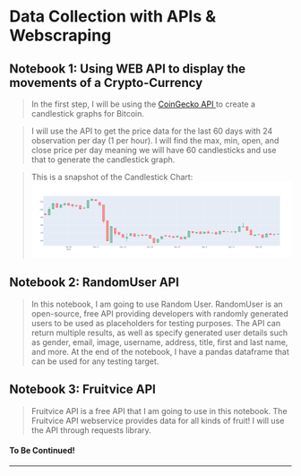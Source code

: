 # Data Collection with APIs & Webscraping


## Notebook 1: Using WEB API to display the movements of a Crypto-Currency

>In the first step, I will be using the <a href="https://www.coingecko.com/en/api?utm_medium=Exinfluencer&utm_source=Exinfluencer&utm_content=000026UJ&utm_term=10006555&utm_id=NA-SkillsNetwork-Channel-SkillsNetworkCoursesIBMDeveloperSkillsNetworkPY0101ENSkillsNetwork19487395-2022-01-01"> CoinGecko API </a> to create a candlestick graphs for Bitcoin.

>I will use the API to get the price data for the last 60 days with 24 observation per day (1 per hour). I will find the max, min, open, and close price per day meaning we will have 60 candlesticks and use that to generate the candlestick graph.


>This is a snapshot of the Candlestick Chart:
![This is an image](https://github.com/znawfar/Data-Collection-with-APIs-and-Webscraping/blob/main/CandlestickChart-CryptoCurrency.png)


## Notebook 2: RandomUser API

>In this notebook, I am going to use Random User. RandomUser is an open-source, free API providing developers with randomly generated users to be used as placeholders for testing purposes. The API can return multiple results, as well as specify generated user details such as gender, email, image, username, address, title, first and last name, and more. At the end of the notebook, I have a pandas dataframe that can be used for any testing target.


## Notebook 3: Fruitvice API

>Fruitvice API is a free API that I am going to use in this notebook. The Fruitvice API webservice provides data for all kinds of fruit! I will use the API through requests library.



#### To Be Continued!
----------------------------------------------------------------------------------------------------------------------------------------------------------------------
